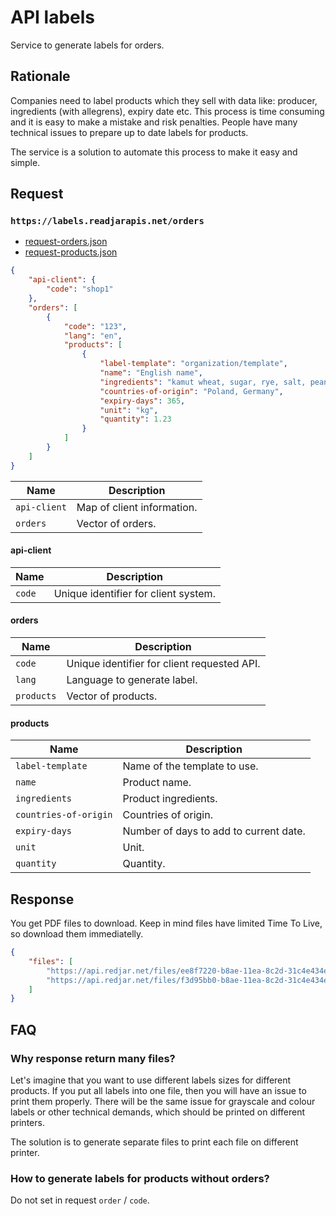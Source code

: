 # API labels

Service to generate labels for orders.

## Rationale

Companies need to label products which they sell with data like: producer, ingredients (with allegrens), expiry date etc. This process is time consuming and it is easy to make a mistake and risk penalties. People have many technical issues to prepare up to date labels for products.

The service is a solution to automate this process to make it easy and simple.

## Request

### `https://labels.readjarapis.net/orders`

- [request-orders.json](request-orders.json)
- [request-products.json](request-products.json)

```json
{
    "api-client": {
        "code": "shop1"
    },
    "orders": [
        {
            "code": "123",
            "lang": "en",
            "products": [
                {
                    "label-template": "organization/template",
                    "name": "English name",
                    "ingredients": "kamut wheat, sugar, rye, salt, peanuts",
                    "countries-of-origin": "Poland, Germany",
                    "expiry-days": 365,
                    "unit": "kg",
                    "quantity": 1.23
                }
            ]
        }
    ]
}
```

| Name         | Description                |
| ------------ | -------------------------- |
| `api-client` | Map of client information. |
| `orders`     | Vector of orders.          |

#### api-client

| Name   | Description                          |
| ------ | ------------------------------------ |
| `code` | Unique identifier for client system. |

#### orders

| Name       | Description                                 |
| ---------- | ------------------------------------------- |
| `code`     | Unique identifier for client requested API. |
| `lang`     | Language to generate label.                 |
| `products` | Vector of products.                         |

#### products

| Name                  | Description                            |
| --------------------- | -------------------------------------- |
| `label-template`      | Name of the template to use.           |
| `name`                | Product name.                          |
| `ingredients`         | Product ingredients.                   |
| `countries-of-origin` | Countries of origin.                   |
| `expiry-days`         | Number of days to add to current date. |
| `unit`                | Unit.                                  |
| `quantity`            | Quantity.                              |

## Response

You get PDF files to download. Keep in mind files have limited Time To Live, so download them immediatelly.

```json
{
    "files": [
        "https://api.redjar.net/files/ee8f7220-b8ae-11ea-8c2d-31c4e434e2af.pdf",
        "https://api.redjar.net/files/f3d95bb0-b8ae-11ea-8c2d-31c4e434e2af.pdf"
    ]
}
```

## FAQ

### Why response return many files?

Let's imagine that you want to use different labels sizes for different products. If you put all labels into one file, then you will have an issue to print them properly. There will be the same issue for grayscale and colour labels or other technical demands, which should be printed on different printers.

The solution is to generate separate files to print each file on different printer.

### How to generate labels for products without orders?

Do not set in request `order` / `code`.